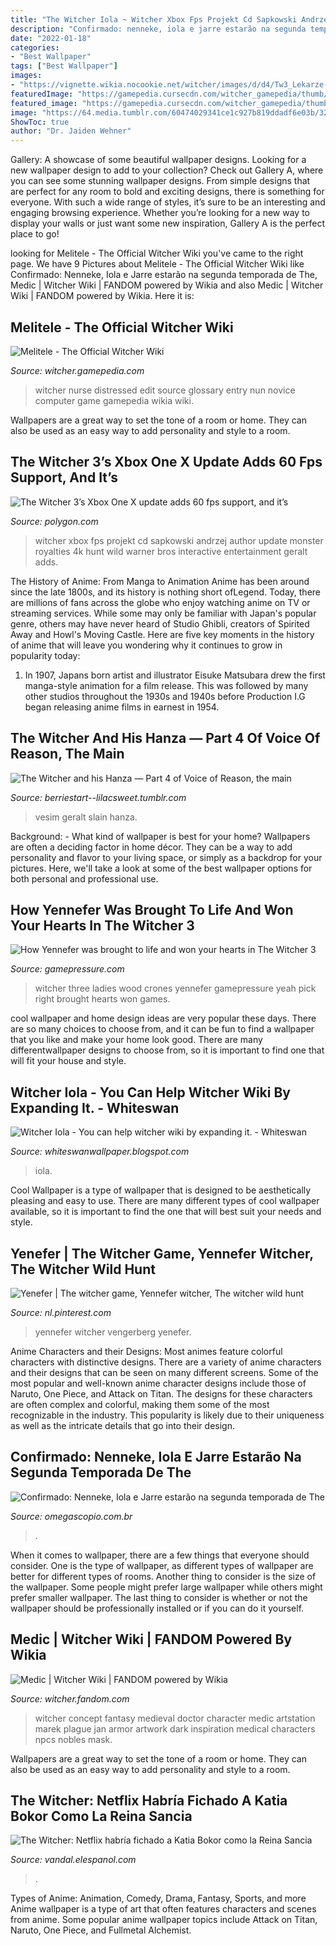 ```yaml
---
title: "The Witcher Iola ~ Witcher Xbox Fps Projekt Cd Sapkowski Andrzej Author Update Monster Royalties 4k Hunt Wild Warner Bros Interactive Entertainment Geralt Adds"
description: "Confirmado: nenneke, iola e jarre estarão na segunda temporada de the"
date: "2022-01-18"
categories:
- "Best Wallpaper"
tags: ["Best Wallpaper"]
images:
- "https://vignette.wikia.nocookie.net/witcher/images/d/d4/Tw3_Lekarze-medics_by_Jan_Marek.jpg/revision/latest/top-crop/width/240/height/240?cb=20160810182322"
featuredImage: "https://gamepedia.cursecdn.com/witcher_gamepedia/thumb/8/83/People_Novice_nun.png/100px-People_Novice_nun.png?version=300e09d57080c8194b689ce29f448958"
featured_image: "https://gamepedia.cursecdn.com/witcher_gamepedia/thumb/8/83/People_Novice_nun.png/100px-People_Novice_nun.png?version=300e09d57080c8194b689ce29f448958"
image: "https://64.media.tumblr.com/60474029341ce1c927b819ddadf6e03b/326f91c07b53637e-18/s1280x1920/78805ce62e7867b2c0333b4d92f843b6bc2bed8f.jpg"
ShowToc: true
author: "Dr. Jaiden Wehner"
---
```



Gallery: A showcase of some beautiful wallpaper designs.
Looking for a new wallpaper design to add to your collection? Check out Gallery A, where you can see some stunning wallpaper designs. From simple designs that are perfect for any room to bold and exciting designs, there is something for everyone. With such a wide range of styles, it’s sure to be an interesting and engaging browsing experience. Whether you’re looking for a new way to display your walls or just want some new inspiration, Gallery A is the perfect place to go!
		
		
		
		
		
		
		
	

		
looking for Melitele - The Official Witcher Wiki you've came to the right page. We have 9 Pictures about Melitele - The Official Witcher Wiki like Confirmado: Nenneke, Iola e Jarre estarão na segunda temporada de The, Medic | Witcher Wiki | FANDOM powered by Wikia and also Medic | Witcher Wiki | FANDOM powered by Wikia. Here it is:
		
    
## Melitele - The Official Witcher Wiki

<img loading=lazy src="https://gamepedia.cursecdn.com/witcher_gamepedia/thumb/8/83/People_Novice_nun.png/100px-People_Novice_nun.png?version=300e09d57080c8194b689ce29f448958" onerror="this.onerror=null;this.src='https://tse3.mm.bing.net/th?id=OIP.XAx78DhKzWwnwrXhZZf3jQAAAA&amp;pid=15.1';" alt="Melitele - The Official Witcher Wiki">

_Source: witcher.gamepedia.com_

>witcher nurse distressed edit source glossary entry nun novice computer game gamepedia wikia wiki. 

	

Wallpapers are a great way to set the tone of a room or home. They can also be used as an easy way to add personality and style to a room.

    
## The Witcher 3’s Xbox One X Update Adds 60 Fps Support, And It’s

<img loading=lazy src="https://cdn.vox-cdn.com/thumbor/se1VLEmdhFTWrVlCbLYS1ij73M0=/0x0:1920x1080/1200x800/filters:focal(516x342:822x648)/cdn.vox-cdn.com/uploads/chorus_image/image/58060457/the_witcher_3_stabbing_monster_1920.0.jpg" onerror="this.onerror=null;this.src='https://tse2.mm.bing.net/th?id=OIP.u47h56cOLQHj8QQK8AzxLgHaE8&amp;pid=15.1';" alt="The Witcher 3’s Xbox One X update adds 60 fps support, and it’s">

_Source: polygon.com_

>witcher xbox fps projekt cd sapkowski andrzej author update monster royalties 4k hunt wild warner bros interactive entertainment geralt adds. 

	

The History of Anime: From Manga to Animation
Anime has been around since the late 1800s, and its history is nothing short ofLegend. Today, there are millions of fans across the globe who enjoy watching anime on TV or streaming services. While some may only be familiar with Japan's popular genre, others may have never heard of Studio Ghibli, creators of Spirited Away and Howl's Moving Castle. Here are five key moments in the history of anime that will leave you wondering why it continues to grow in popularity today:
1) In 1907, Japans born artist and illustrator Eisuke Matsubara drew the first manga-style animation for a film release. This was followed by many other studios throughout the 1930s and 1940s before Production I.G began releasing anime films in earnest in 1954.

    
## The Witcher And His Hanza — Part 4 Of Voice Of Reason, The Main

<img loading=lazy src="https://64.media.tumblr.com/60474029341ce1c927b819ddadf6e03b/326f91c07b53637e-18/s1280x1920/78805ce62e7867b2c0333b4d92f843b6bc2bed8f.jpg" onerror="this.onerror=null;this.src='https://tse3.mm.bing.net/th?id=OIP.jGyQSvyfOIyhiGipAeP5rwHaCS&amp;pid=15.1';" alt="The Witcher and his Hanza — Part 4 of Voice of Reason, the main">

_Source: berriestart--lilacsweet.tumblr.com_

>vesim geralt slain hanza. 

	

Background: - What kind of wallpaper is best for your home?
Wallpapers are often a deciding factor in home décor. They can be a way to add personality and flavor to your living space, or simply as a backdrop for your pictures. Here, we'll take a look at some of the best wallpaper options for both personal and professional use.

    
## How Yennefer Was Brought To Life And Won Your Hearts In The Witcher 3

<img loading=lazy src="https://www.gamepressure.com/gallery/html/article/86716026.jpg" onerror="this.onerror=null;this.src='https://tse4.mm.bing.net/th?id=OIP.DoDpmRho2tHlvAOTqRcYogHaD0&amp;pid=15.1';" alt="How Yennefer was brought to life and won your hearts in The Witcher 3">

_Source: gamepressure.com_

>witcher three ladies wood crones yennefer gamepressure yeah pick right brought hearts won games. 

	

cool wallpaper and home design ideas are very popular these days. There are so many choices to choose from, and it can be fun to find a wallpaper that you like and make your home look good. There are many differentwallpaper designs to choose from, so it is important to find one that will fit your house and style.

    
## Witcher Iola - You Can Help Witcher Wiki By Expanding It. - Whiteswan

<img loading=lazy src="https://66.media.tumblr.com/3cebbe8dbb96e72214b17c565aa10104/tumblr_ol1worsVaL1twuaqso7_1280.jpg" onerror="this.onerror=null;this.src='https://tse1.mm.bing.net/th?id=OIP.cU5fYeuq_FCBw3ZtDpDaewHaEK&amp;pid=15.1';" alt="Witcher Iola - You can help witcher wiki by expanding it. - Whiteswan">

_Source: whiteswanwallpaper.blogspot.com_

>iola. 

	

Cool Wallpaper is a type of wallpaper that is designed to be aesthetically pleasing and easy to use. There are many different types of cool wallpaper available, so it is important to find the one that will best suit your needs and style.

    
## Yenefer | The Witcher Game, Yennefer Witcher, The Witcher Wild Hunt

<img loading=lazy src="https://i.pinimg.com/736x/96/b0/3a/96b03ac7c43f32585870fb36aa037daf.jpg" onerror="this.onerror=null;this.src='https://tse4.mm.bing.net/th?id=OIP.TK6nYpixKwuENtR_KT6idQHaNJ&amp;pid=15.1';" alt="Yenefer | The witcher game, Yennefer witcher, The witcher wild hunt">

_Source: nl.pinterest.com_

>yennefer witcher vengerberg yenefer. 

	

Anime Characters and their Designs: Most animes feature colorful characters with distinctive designs.
There are a variety of anime characters and their designs that can be seen on many different screens. Some of the most popular and well-known anime character designs include those of Naruto, One Piece, and Attack on Titan. The designs for these characters are often complex and colorful, making them some of the most recognizable in the industry. This popularity is likely due to their uniqueness as well as the intricate details that go into their design.

    
## Confirmado: Nenneke, Iola E Jarre Estarão Na Segunda Temporada De The

<img loading=lazy src="https://www.omegascopio.com.br/wp-content/uploads/2021/03/nenneke-segunda-temporada-de-the-witcher-1068x601.jpg" onerror="this.onerror=null;this.src='https://tse1.mm.bing.net/th?id=OIP.TuXv4nNA5mLeQCm2Fk-KgAHaEK&amp;pid=15.1';" alt="Confirmado: Nenneke, Iola e Jarre estarão na segunda temporada de The">

_Source: omegascopio.com.br_

>. 

	

When it comes to wallpaper, there are a few things that everyone should consider. One is the type of wallpaper, as different types of wallpaper are better for different types of rooms. Another thing to consider is the size of the wallpaper. Some people might prefer large wallpaper while others might prefer smaller wallpaper. The last thing to consider is whether or not the wallpaper should be professionally installed or if you can do it yourself.

    
## Medic | Witcher Wiki | FANDOM Powered By Wikia

<img loading=lazy src="https://vignette.wikia.nocookie.net/witcher/images/d/d4/Tw3_Lekarze-medics_by_Jan_Marek.jpg/revision/latest/top-crop/width/240/height/240?cb=20160810182322" onerror="this.onerror=null;this.src='https://tse4.mm.bing.net/th?id=OIP.ZExlvQ8k0etjG2SYVoPLAAAAAA&amp;pid=15.1';" alt="Medic | Witcher Wiki | FANDOM powered by Wikia">

_Source: witcher.fandom.com_

>witcher concept fantasy medieval doctor character medic artstation marek plague jan armor artwork dark inspiration medical characters npcs nobles mask. 

	

Wallpapers are a great way to set the tone of a room or home. They can also be used as an easy way to add personality and style to a room.

    
## The Witcher: Netflix Habría Fichado A Katia Bokor Como La Reina Sancia

<img loading=lazy src="https://media.vandalsports.com/i/640x360/2-2019/2019220173528_1.jpg" onerror="this.onerror=null;this.src='https://tse2.mm.bing.net/th?id=OIP.yfFRqeZa933BsFTehyWLuQHaEK&amp;pid=15.1';" alt="The Witcher: Netflix habría fichado a Katia Bokor como la Reina Sancia">

_Source: vandal.elespanol.com_

>. 

	

Types of Anime: Animation, Comedy, Drama, Fantasy, Sports, and more
Anime wallpaper is a type of art that often features characters and scenes from anime. Some popular anime wallpaper topics include Attack on Titan, Naruto, One Piece, and Fullmetal Alchemist.

